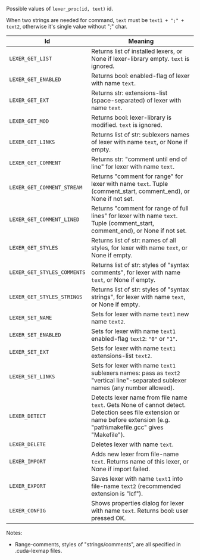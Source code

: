 Possible values of `lexer_proc(id, text)` id.

When two strings are needed for command, `text` must be `text1 + ";" + text2`, otherwise it's single value without ";" char.

Id | Meaning
---|-----------
`LEXER_GET_LIST` | Returns list of installed lexers, or None if lexer-library empty. `text` is ignored.
`LEXER_GET_ENABLED` | Returns bool: enabled-flag of lexer with name `text`.
`LEXER_GET_EXT` | Returns str: extensions-list (space-separated) of lexer with name `text`.
`LEXER_GET_MOD` | Returns bool: lexer-library is modified. `text` is ignored.
`LEXER_GET_LINKS` | Returns list of str: sublexers names of lexer with name `text`, or None if empty.
`LEXER_GET_COMMENT` | Returns str: "comment until end of line" for lexer with name `text`.
`LEXER_GET_COMMENT_STREAM` | Returns "comment for range" for lexer with name `text`. Tuple (comment_start, comment_end), or None if not set.
`LEXER_GET_COMMENT_LINED` | Returns "comment for range of full lines" for lexer with name `text`. Tuple (comment_start, comment_end), or None if not set.
`LEXER_GET_STYLES` | Returns list of str: names of all styles, for lexer with name `text`, or None if empty.
`LEXER_GET_STYLES_COMMENTS` | Returns list of str: styles of "syntax comments", for lexer with name `text`, or None if empty.
`LEXER_GET_STYLES_STRINGS` | Returns list of str: styles of "syntax strings", for lexer with name `text`, or None if empty.
`LEXER_SET_NAME` | Sets for lexer with name `text1` new name `text2`.
`LEXER_SET_ENABLED` | Sets for lexer with name `text1` enabled-flag `text2`: `"0"` or `"1"`.
`LEXER_SET_EXT` | Sets for lexer with name `text1` extensions-list `text2`. 
`LEXER_SET_LINKS` | Sets for lexer with name `text1` sublexers names: pass as `text2` "vertical line"-separated sublexer names (any number allowed).
`LEXER_DETECT` | Detects lexer name from file name `text`. Gets None of cannot detect. Detection sees file extension or name before extension (e.g. "path\makefile.gcc" gives "Makefile").
`LEXER_DELETE` | Deletes lexer with name `text`.
`LEXER_IMPORT` | Adds new lexer from file-name `text`. Returns name of this lexer, or None if import failed.
`LEXER_EXPORT` | Saves lexer with name `text1` into file-name `text2` (recommended extension is "lcf").
`LEXER_CONFIG` | Shows properties dialog for lexer with name `text`. Returns bool: user pressed OK.

Notes:

- Range-comments, styles of "strings/comments", are all specified in .cuda-lexmap files.
